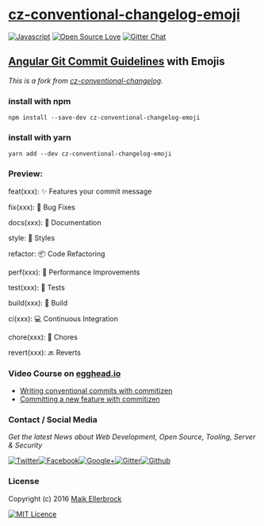# [cz-conventional-changelog-emoji](https://www.npmjs.com/package/cz-conventional-changelog-emoji)

[![Javascript](https://badges.frapsoft.com/javascript/code/javascript.svg?v=100)](https://github.com/ellerbrock/javascript-badges/) [![Open Source Love](https://badges.frapsoft.com/os/v1/open-source.svg?v=102)](https://github.com/ellerbrock/open-source-badges/) [![Gitter Chat](https://badges.gitter.im/frapsoft/frapsoft.svg)](https://gitter.im/frapsoft/frapsoft/)

## [Angular Git Commit Guidelines](https://github.com/angular/angular.js/blob/master/CONTRIBUTING.md#type) with Emojis 

*This is a fork from [cz-conventional-changelog](https://github.com/commitizen/cz-conventional-changelog).*

### install with npm

`npm install --save-dev cz-conventional-changelog-emoji`

### install with yarn

`yarn add --dev cz-conventional-changelog-emoji`

### Preview:

feat(xxx): :sparkles: Features your commit message
	
fix(xxx): :bug: Bug Fixes
	
docs(xxx): :book: Documentation

style: :gem: Styles

refactor: :package: Code Refactoring

perf(xxx): :rocket: Performance Improvements

test(xxx): :rotating_light: Tests

build(xxx): :construction_worker: Build

ci(xxx): :computer: Continuous Integration
    
chore(xxx): :ticket: Chores

revert(xxx): :back: Reverts


### Video Course on [egghead.io](https://egghead.io)

- [Writing conventional commits with commitizen](https://egghead.io/lessons/javascript-how-to-write-a-javascript-library-writing-conventional-commits-with-commitizen)
- [Committing a new feature with commitizen](https://egghead.io/lessons/javascript-how-to-write-a-javascript-library-committing-a-new-feature-with-commitizen)

### Contact / Social Media

_Get the latest News about Web Development, Open Source, Tooling, Server & Security_

[![Twitter](https://github.frapsoft.com/social/twitter.png)](https://twitter.com/frapsoft/)[![Facebook](https://github.frapsoft.com/social/facebook.png)](https://www.facebook.com/frapsoft/)[![Google+](https://github.frapsoft.com/social/google-plus.png)](https://plus.google.com/116540931335841862774)[![Gitter](https://github.frapsoft.com/social/gitter.png)](https://gitter.im/frapsoft/frapsoft/)[![Github](https://github.frapsoft.com/social/github.png)](https://github.com/ellerbrock/)

### License

Copyright (c) 2016 [Maik Ellerbrock](https://github.com/ellerbrock/)

[![MIT Licence](https://badges.frapsoft.com/os/mit/mit-125x28.png?v=102)](https://opensource.org/licenses/mit-license.php)